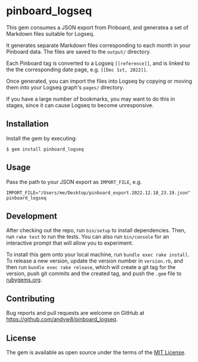 # pinboard_logseq

This gem consumes a JSON export from Pinboard, and generatea a set of Markdown files suitable for Logseq.

It generates separate Markdown files corresponding to each month in your Pinboard data. The files are saved to the `output/` directory.

Each Pinboard tag is converted to a Logseq `[[reference]]`, and is linked to the the corresponding date page, e.g. `[[Dec 1st, 2022]]`.

Once generated, you can import the files into Logseq by copying or moving them into your Logseq graph's `pages/` directory.

If you have a large number of bookmarks, you may want to do this in stages, since it can cause Logseq to become
unresponsive.

## Installation

Install the gem by executing:

    $ gem install pinboard_logseq

## Usage

Pass the path to your JSON export as `IMPORT_FILE`, e.g.

```
IMPORT_FILE="/Users/me/Desktop/pinboard_export.2022.12.18_23.19.json" pinboard_logseq
```

## Development

After checking out the repo, run `bin/setup` to install dependencies. Then, run `rake test` to run the tests. You can also run `bin/console` for an interactive prompt that will allow you to experiment.

To install this gem onto your local machine, run `bundle exec rake install`. To release a new version, update the version number in `version.rb`, and then run `bundle exec rake release`, which will create a git tag for the version, push git commits and the created tag, and push the `.gem` file to [rubygems.org](https://rubygems.org).

## Contributing

Bug reports and pull requests are welcome on GitHub at https://github.com/andyw8/pinboard_logseq.

## License

The gem is available as open source under the terms of the [MIT License](https://opensource.org/licenses/MIT).
